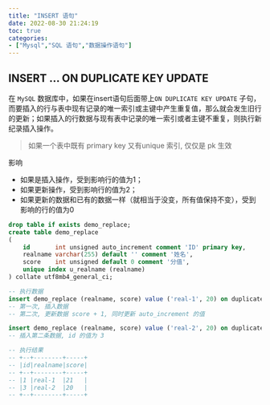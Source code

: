 ```yaml
---
title: "INSERT 语句"
date: 2022-08-30 21:24:19
toc: true
categories:
- ["Mysql","SQL 语句","数据操作语句"]
---
```


## INSERT ... ON DUPLICATE KEY UPDATE
在 `MySQL` 数据库中，如果在insert语句后面带上`ON DUPLICATE KEY UPDATE` 子句，而要插入的行与表中现有记录的唯一索引或主键中产生重复值，那么就会发生旧行的更新；如果插入的行数据与现有表中记录的唯一索引或者主键不重复，则执行新纪录插入操作。
> 如果一个表中既有 primary key 又有unique 索引, 仅仅是 pk 生效

影响

- 如果是插入操作，受到影响行的值为1；
- 如果更新操作，受到影响行的值为2；
- 如果更新的数据和已有的数据一样（就相当于没变，所有值保持不变），受到影响的行的值为0



```sql
drop table if exists demo_replace;
create table demo_replace
(
    id       int unsigned auto_increment comment 'ID' primary key,
    realname varchar(255) default '' comment '姓名',
    score    int unsigned default 0 comment '分值',
    unique index u_realname (realname)
) collate utf8mb4_general_ci;

-- 执行数据
insert demo_replace (realname, score) value ('real-1', 20) on duplicate key update score = score + 1;
-- 第一次, 插入数据
-- 第二次, 更新数据 score + 1, 同时更新 auto_increment 的值

insert demo_replace (realname, score) value ('real-2', 20) on duplicate key update score = score + 1;
-- 插入第二条数据, id 的值为 3

-- 执行结果
-- +--+--------+-----+
-- |id|realname|score|
-- +--+--------+-----+
-- |1 |real-1  |21   |
-- |3 |real-2  |20   |
-- +--+--------+-----+
```

